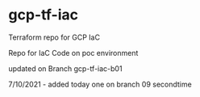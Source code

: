# gcp-tf-iac
Terraform repo for GCP IaC

Repo for IaC Code on poc environment 

updated on Branch gcp-tf-iac-b01

7/10/2021 - added today one  on branch 09 secondtime